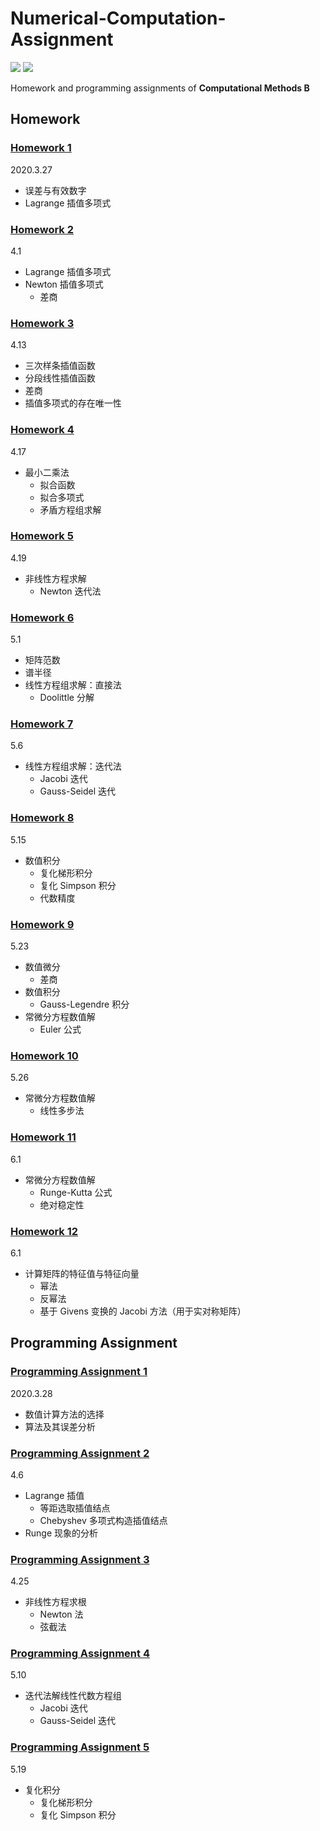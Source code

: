 # Numerical-Computation-Assignment

[![](https://img.shields.io/badge/Homework-@lyc0930-informational.svg?style=flat)](https://github.com/lyc0930) ![](https://img.shields.io/badge/USTC-2020Spring-green.svg?style=flat)

Homework and programming assignments of **Computational Methods B**

## Homework

### [Homework 1](https://github.com/lyc0930/Numerical-Computation-Assignment/tree/master/Homework/Homework1)

2020.3.27

-   误差与有效数字
-   Lagrange 插值多项式

### [Homework 2](https://github.com/lyc0930/Numerical-Computation-Assignment/tree/master/Homework/Homework2)

4.1

-   Lagrange 插值多项式
-   Newton 插值多项式
    -   差商

### [Homework 3](https://github.com/lyc0930/Numerical-Computation-Assignment/tree/master/Homework/Homework3)

4.13

-   三次样条插值函数
-   分段线性插值函数
-   差商
-   插值多项式的存在唯一性

### [Homework 4](https://github.com/lyc0930/Numerical-Computation-Assignment/tree/master/Homework/Homework4)

4.17

-   最小二乘法
    -   拟合函数
    -   拟合多项式
    -   矛盾方程组求解

### [Homework 5](https://github.com/lyc0930/Numerical-Computation-Assignment/tree/master/Homework/Homework5)

4.19

-   非线性方程求解
    -   Newton 迭代法

### [Homework 6](https://github.com/lyc0930/Numerical-Computation-Assignment/tree/master/Homework/Homework6)

5.1

-   矩阵范数
-   谱半径
-   线性方程组求解：直接法
    -   Doolittle 分解

### [Homework 7](https://github.com/lyc0930/Numerical-Computation-Assignment/tree/master/Homework/Homework7)

5.6

-   线性方程组求解：迭代法
    -   Jacobi 迭代
    -   Gauss-Seidel 迭代

### [Homework 8](https://github.com/lyc0930/Numerical-Computation-Assignment/tree/master/Homework/Homework8)

5.15

-   数值积分
    -   复化梯形积分
    -   复化 Simpson 积分
    -   代数精度

### [Homework 9](https://github.com/lyc0930/Numerical-Computation-Assignment/tree/master/Homework/Homework9)

5.23

-   数值微分
    -   差商
-   数值积分
    -   Gauss-Legendre 积分
-   常微分方程数值解
    -   Euler 公式

### [Homework 10](https://github.com/lyc0930/Numerical-Computation-Assignment/tree/master/Homework/Homework10)

5.26

-   常微分方程数值解
    -   线性多步法

### [Homework 11](https://github.com/lyc0930/Numerical-Computation-Assignment/tree/master/Homework/Homework11)

6.1

-   常微分方程数值解
    -   Runge-Kutta 公式
    -   绝对稳定性

### [Homework 12](https://github.com/lyc0930/Numerical-Computation-Assignment/tree/master/Homework/Homework12)

6.1

-   计算矩阵的特征值与特征向量
    -   幂法
    -   反幂法
    -   基于 Givens 变换的 Jacobi 方法（用于实对称矩阵）

## Programming Assignment

### [Programming Assignment 1](https://github.com/lyc0930/Numerical-Computation-Assignment/tree/master/Programming/ProgrammingAssignment1)

2020.3.28

-   数值计算方法的选择
-   算法及其误差分析

### [Programming Assignment 2](https://github.com/lyc0930/Numerical-Computation-Assignment/tree/master/Programming/ProgrammingAssignment2)

4.6

-   Lagrange 插值
    -   等距选取插值结点
    -   Chebyshev 多项式构造插值结点
-   Runge 现象的分析

### [Programming Assignment 3](https://github.com/lyc0930/Numerical-Computation-Assignment/tree/master/Programming/ProgrammingAssignment3)

4.25

-   非线性方程求根
    -   Newton 法
    -   弦截法

### [Programming Assignment 4](https://github.com/lyc0930/Numerical-Computation-Assignment/tree/master/Programming/ProgrammingAssignment4)

5.10

-   迭代法解线性代数方程组
    -   Jacobi 迭代
    -   Gauss-Seidel 迭代

### [Programming Assignment 5](https://github.com/lyc0930/Numerical-Computation-Assignment/tree/master/Programming/ProgrammingAssignment5)

5.19

-   复化积分
    -   复化梯形积分
    -   复化 Simpson 积分

